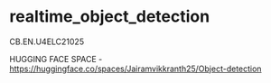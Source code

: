 # realtime_object_detection

CB.EN.U4ELC21025

HUGGING FACE SPACE - https://huggingface.co/spaces/Jairamvikkranth25/Object-detection
